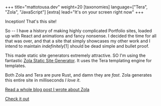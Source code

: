 +++
title="mattotousa.dev"
weight=20
[taxonomies]
language=["Tera", "Zola", "JavaScript"]
[extra]
lead="It's on your screen right now"
+++

Inception! That's this site!

So -- I have a history of making highly complicated Portfolio sites, loaded up with
React and animations and fancy nonsense.
I decided the time for all that was over, and that a site that simply showcases
my other work and I intend to maintain _indefinitely_[1] should be dead simple
and bullet proof.

This made static site generators extremely attractive.
SO I'm using the fantastic [Zola Static Site Generator](https://www.getzola.org/).
It uses the Tera templating engine for templates.

Both Zola and Tera are pure Rust, and damn they are _fast_.
Zola generates this entire site in milliseconds _I love it_.

[Read a whole blog post I wrote about Zola](/blog/why-zola)

[Check it out](mattotousa.dev)
